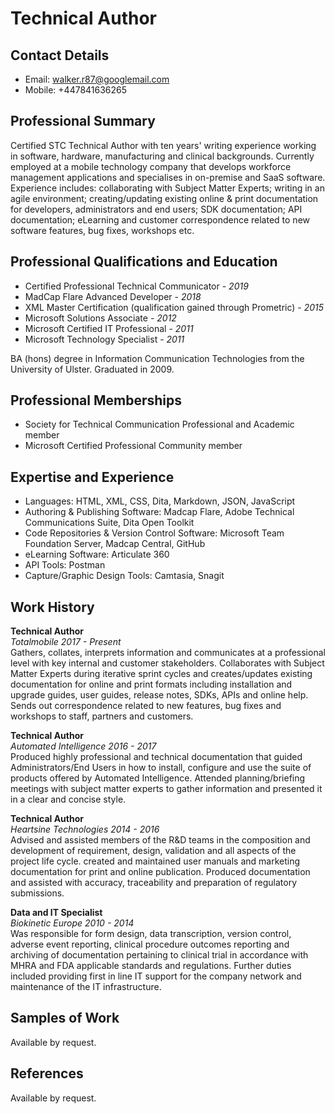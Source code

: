 # Technical Author   

## Contact Details
- Email: walker.r87@googlemail.com
- Mobile: +447841636265

## Professional Summary

Certified STC Technical Author with ten years' writing experience working in software, hardware, manufacturing and clinical backgrounds.  Currently employed at a mobile technology company that develops workforce management applications and specialises in on-premise and SaaS software.  Experience includes: collaborating with Subject Matter Experts; writing in an agile environment; creating/updating existing online & print documentation for developers, administrators and end users; SDK documentation; API documentation; eLearning and customer correspondence related to new software features, bug fixes, workshops etc.

## Professional Qualifications and Education

- Certified Professional Technical Communicator - *2019*
- MadCap Flare Advanced Developer - *2018*
- XML Master Certification (qualification gained through Prometric) - *2015*
- Microsoft Solutions Associate - *2012*
- Microsoft Certified IT Professional - *2011*
- Microsoft Technology Specialist - *2011*

BA (hons) degree in Information Communication Technologies from the University of Ulster.  Graduated in 2009.

## Professional Memberships

- Society for Technical Communication Professional and Academic member
- Microsoft Certified Professional Community member

## Expertise and Experience

- Languages: HTML, XML, CSS, Dita, Markdown, JSON, JavaScript
- Authoring & Publishing Software: Madcap Flare, Adobe Technical Communications Suite, Dita Open Toolkit 
- Code Repositories & Version Control Software: Microsoft Team Foundation Server, Madcap Central, GitHub
- eLearning Software: Articulate 360
- API Tools: Postman
- Capture/Graphic Design Tools: Camtasia, Snagit

## Work History

**Technical Author**<br/>
*Totalmobile 2017 - Present*<br/>
Gathers, collates, interprets information and communicates at a professional level with key internal and customer stakeholders.  Collaborates with Subject Matter Experts during iterative sprint cycles and creates/updates existing documentation for online and print formats including installation and upgrade guides, user guides, release notes, SDKs, APIs and online help. Sends out correspondence related to new features, bug fixes and workshops to staff, partners and customers.

**Technical Author**<br/>
*Automated Intelligence 2016 - 2017*<br/>
Produced highly professional and technical documentation that guided Administrators/End Users in how to install, configure and use the suite of products offered by Automated Intelligence.  Attended planning/briefing meetings with subject matter experts to gather information and presented it in a clear and concise style.

**Technical Author**<br/>
*Heartsine Technologies 2014 - 2016*<br/>
Advised and assisted members of the R&D teams in the composition and development of requirement, design, validation and all aspects of the project life cycle.  created and maintained user manuals and marketing documentation for print and online publication.  Produced documentation and assisted with accuracy, traceability and preparation of regulatory submissions.

**Data and IT Specialist**<br/>
*Biokinetic Europe 2010 - 2014*<br/>
Was responsible for form design, data transcription, version control, adverse event reporting, clinical procedure outcomes reporting and archiving of documentation pertaining to clinical trial in accordance with MHRA and FDA applicable standards and regulations.  Further duties included providing first in line IT support for the company network and maintenance of the IT infrastructure.

## Samples of Work

Available by request.

## References

Available by request.
